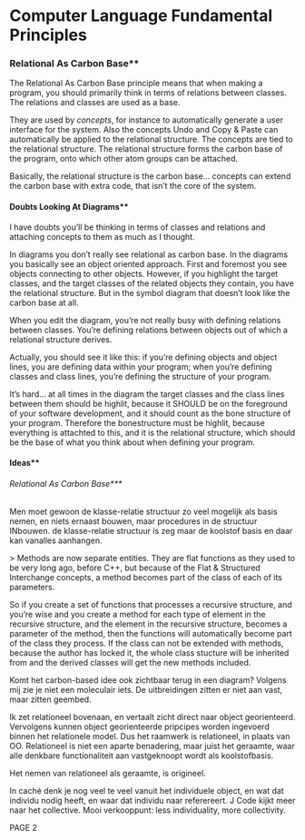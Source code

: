 ﻿Computer Language Fundamental Principles
========================================

### Relational As Carbon Base**

The Relational As Carbon Base principle means that when making a program, you should primarily think in terms of relations between classes. The relations and classes are used as a base.

They are used by *concepts*, for instance to automatically generate a user interface for the system. Also the concepts Undo and Copy & Paste can automatically be applied to the relational structure. The concepts are tied to the relational structure. The relational structure forms the carbon base of the program, onto which other atom groups can be attached.

Basically, the relational structure is the carbon base… concepts can extend the carbon base with extra code, that isn’t the core of the system.

#### Doubts Looking At Diagrams**

I have doubts you’ll be thinking in terms of classes and relations and attaching concepts to them as much as I thought.

In diagrams you don’t really see relational as carbon base. In the diagrams you basically see an object oriented approach. First and foremost you see objects connecting to other objects. However, if you highlight the target classes, and the target classes of the related objects they contain, you have the relational structure. But in the symbol diagram that doesn’t look like the carbon base at all.

When you edit the diagram, you’re not really busy with defining relations between classes. You’re defining relations between objects out of which a relational structure derives.

Actually, you should see it like this: if you’re defining objects and object lines, you are defining data within your program; when you’re defining classes and class lines, you’re defining the structure of your program.

It’s hard… at all times in the diagram the target classes and the class lines between them should be highlit, because it SHOULD be on the foreground of your software development, and it should count as the bone structure of your program. Therefore the bonestructure must be highlit, because everything is attachted to this, and it is the relational structure, which should be the base of what you think about when defining your program.

#### Ideas**

###### Relational As Carbon Base***

Men moet gewoon de klasse-relatie structuur zo veel mogelijk als basis nemen, en niets ernaast bouwen, maar procedures in de structuur INbouwen. de klasse-relatie structuur is zeg maar de koolstof basis en daar kan vanalles aanhangen.

\> Methods are now separate entities. They are flat functions as they used to be very long ago, before C++, but because of the Flat & Structured Interchange concepts, a method becomes part of the class of each of its parameters.

So if you create a set of functions that processes a recursive structure, and you’re wise and you create a method for each type of element in the recursive structure, and the element in the recursive structure, becomes a parameter of the method, then the functions will automatically become part of the class they process. If the class can not be extended with methods, because the author has locked it, the whole class stucture will be inherited from and the derived classes will get the new methods included.

Komt het carbon-based idee ook zichtbaar terug in een diagram? Volgens mij zie je niet een moleculair iets. De uitbreidingen zitten er niet aan vast, maar zitten geembed.

Ik zet relationeel bovenaan, en vertaalt zicht direct naar object georienteerd. Vervolgens kunnen object georienteerde pripcipes worden ingevoerd binnen het relationele model. Dus het raamwerk is relationeel, in plaats van OO. Relationeel is niet een aparte benadering, maar juist het geraamte, waar alle denkbare functionaliteit aan vastgeknoopt wordt als koolstofbasis.

Het nemen van relationeel als geraamte, is origineel.

In caché denk je nog veel te veel vanuit het individuele object, en wat dat individu nodig heeft, en waar dat individu naar referereert. J Code kijkt meer naar het collective. Mooi verkooppunt: less individuality, more collectivity.

PAGE  2

